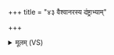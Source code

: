+++
title = "४३ वैश्वानरस्य दंष्ट्राभ्याम्"

+++
<details><summary>मूलम् (VS)</summary>

वै॑श्वान॒रस्य॒ दंष्ट्रा॑भ्यां हे॒तिस्तं सम॑धाद॒भि।  
इ॒यं तं प्सा॒त्वाहु॑तिः स॒मिद्दे॒वी सही॑यसी ॥
</details>